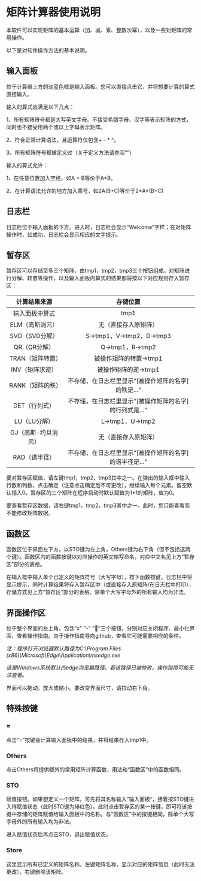 # 矩阵计算器使用说明

本软件可以实现矩阵的基本运算（加、减、乘、整数次幂），以及一些对矩阵的常用操作。

以下是对软件操作方法的基本说明。

## 输入面板

位于计算器上方的淡蓝色框是输入面板。您可以直接点击它，并将想要计算的算式直接输入。

输入的算式应满足以下几点：

1、所有矩阵符号都是大写英文字母。不接受希腊字母、汉字等表示矩阵的方式，同时也不接受用两个或以上字母表示矩阵。

2、符合正常计算语法，且运算符仅包含+ - * ^。

3、所有矩阵符号都被定义过（关于定义方法请参阅“”）

输入的算式允许：

1、在任意位置加入空格，如A + B等价于A+B。

2、在计算语法允许的地方加入乘号，如2A(B+C)等价于2\*A\*(B+C)

## 日志栏

日志栏位于输入面板的下方。进入时，日志栏会显示“Welcome"字样；在对矩阵操作时，如成功，日志栏会显示相应的文字提示。

## 暂存区

暂存区可以存储至多三个矩阵，由tmp1，tmp2，tmp3三个按钮组成。对矩阵进行分解、转置等操作，以及输入面板内算式的结果都将按以下对应规则存入暂存区：

|    计算结果来源     |                        存储位置                         |
| :-----------------: | :-----------------------------------------------------: |
|   输入面板中算式    |                          tmp1                           |
|   ELM（高斯消元）   |                  无（直接存入原矩阵）                   |
|   SVD（SVD分解）    |                S->tmp1，V->tmp2，D->tmp3                |
|    QR（QR分解）     |                    Q->tmp1，R->tmp2                     |
|  TRAN（矩阵转置）   |                 被操作矩阵的转置->tmp1                  |
|   INV（矩阵求逆）   |                  被操作矩阵的逆->tmp1                   |
|  RANK（矩阵的秩）   |   不存储，在日志栏里显示”[被操作矩阵的名字]的秩是..."   |
|    DET（行列式）    | 不存储，在日志栏里显示”[被操作矩阵的名字]的行列式是..." |
|    LU（LU分解）     |                    L->tmp1，U->tmp2                     |
| GJ（高斯-约旦消元） |                  无（直接存入原矩阵）                   |
|    RAD（谱半径）    | 不存储，在日志栏里显示”[被操作矩阵的名字]的谱半径是..." |

要对暂存区赋值，请左键tmp1，tmp2，tmp3其中之一。在弹出的输入框中输入行数和列数，点击确定（注意点击确定后不可更改），继续输入每个元素。留空默认输入0。暂存区的三个矩阵在程序启动时默认赋值为1*1的矩阵，值为0。

要查看暂存区数据，请右键tmp1，tmp2，tmp3其中之一。此时，您只能查看而不能修改矩阵数据。

## 函数区

函数区位于界面左下方，以STO键为左上角，Others键为右下角（但不包括这两个键）。函数区内的函数按键以对应操作的英文缩写命名，对应中文名见上方“暂存区”部分的表格。

在输入框中输入单个已定义的矩阵符号（大写字母），按下函数按键，日志栏中将显示提示，同时计算结果将存入暂存区中（或直接存入原矩阵/在日志栏中打印），存储方式见上方“暂存区”部分的表格。除单个大写字母外的所有输入均为非法。

## 界面操作区

位于整个界面的左上角，包含“x" "-" "📃"三个按钮，分别对应关闭程序、最小化界面、查看操作指南。由于操作指南导向github，查看它可能需要相应的条件。

*注：程序打开浏览器默认路径为C:\\Program Files (x86)\\Microsoft\\Edge\\Application\\msedge.exe*

*这是WIndows系统默认的edge浏览器路径。若该路径已被修改，操作指南可能无法查看。*

界面可以拖动，放大或缩小。要改变界面尺寸，请拉动右下角。

## 特殊按键

### =

点击“=”按键会计算输入面板中的结果，并将结果存入tmp1中。

### Others

点击Others将提供额外的常用矩阵计算函数，用法和“函数区”中的函数相同。

### STO

赋值按钮。如果想定义一个矩阵，可先将其名称输入”输入面板“，接着按STO键进入待赋值状态（此时STO键为绯红色）。此时点击暂存区的某一按键，即可将该按键中存储的矩阵赋值给输入面板中的名称。与“函数区”中的按键相同，除单个大写字母外的所有输入均为非法。

进入赋值状态后再点击STO，退出赋值状态。

### Store

这里显示所有已定义的矩阵名称。左键矩阵名称，显示对应的矩阵信息（此时无法更改），右键删除该矩阵。


